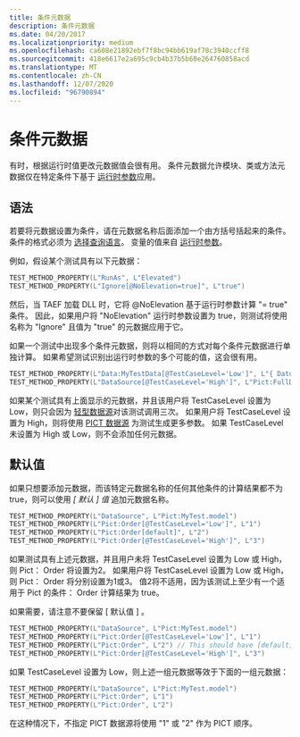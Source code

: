 ```yaml
---
title: 条件元数据
description: 条件元数据
ms.date: 04/20/2017
ms.localizationpriority: medium
ms.openlocfilehash: ca608e21892ebf7f8bc94bb619af78c3940ccff8
ms.sourcegitcommit: 418e6617e2a695c9cb4b37b5b60e264760858acd
ms.translationtype: MT
ms.contentlocale: zh-CN
ms.lasthandoff: 12/07/2020
ms.locfileid: "96790894"
---
```

# <a name="conditional-metadata"></a>条件元数据


有时，根据运行时值更改元数据值会很有用。 条件元数据允许模块、类或方法元数据仅在特定条件下基于 [运行时参数](runtime-parameters.md)应用。

## <a name="span-idsyntaxspanspan-idsyntaxspanspan-idsyntaxspansyntax"></a><span id="Syntax"></span><span id="syntax"></span><span id="SYNTAX"></span>语法


若要将元数据设置为条件，请在元数据名称后面添加一个由方括号括起来的条件。 条件的格式必须为 [选择查询语言](selection.md)。 变量的值来自 [运行时参数](runtime-parameters.md)。

例如，假设某个测试具有以下元数据：

```cpp
TEST_METHOD_PROPERTY(L"RunAs", L"Elevated")
TEST_METHOD_PROPERTY(L"Ignore[@NoElevation=true]", L"true")
```

然后，当 TAEF 加载 DLL 时，它将 @NoElevation 基于运行时参数计算 "= true" 条件。 因此，如果用户将 "NoElevation" 运行时参数设置为 true，则测试将使用名称为 "Ignore" 且值为 "true" 的元数据应用于它。

如果一个测试中出现多个条件元数据，则将以相同的方式对每个条件元数据进行单独计算。 如果希望测试识别出运行时参数的多个可能的值，这会很有用。

```cpp
TEST_METHOD_PROPERTY(L"Data:MyTestData[@TestCaseLevel='Low']", L"{ Datum1, Datum2, Datum3 }")
TEST_METHOD_PROPERTY(L"DataSource[@TestCaseLevel='High']", L"Pict:FullDataSet.model?Order=3")
```

如果某个测试具有上面显示的元数据，并且该用户将 TestCaseLevel 设置为 Low，则只会因为 [轻型数据源](light-weight-data-driven-testing.md)对该测试调用三次。 如果用户将 TestCaseLevel 设置为 High，则将使用 [PICT 数据源](pict-data-source.md) 为测试生成更多参数。 如果 TestCaseLevel 未设置为 High 或 Low，则不会添加任何元数据。

## <a name="span-iddefaultspanspan-iddefaultspandefault-values"></a><span id="default"></span><span id="DEFAULT"></span>默认值


如果只想要添加元数据，而该特定元数据名称的任何其他条件的计算结果都不为 true，则可以使用 *\[ 默认 \] 值* 追加元数据名称。

```cpp
TEST_METHOD_PROPERTY(L"DataSource", L"Pict:MyTest.model")
TEST_METHOD_PROPERTY(L"Pict:Order[@TestCaseLevel='Low']", L"1")
TEST_METHOD_PROPERTY(L"Pict:Order[default]", L"2")
TEST_METHOD_PROPERTY(L"Pict:Order[@TestCaseLevel='High']", L"3")
```

如果测试具有上述元数据，并且用户未将 TestCaseLevel 设置为 Low 或 High，则 Pict： Order 将设置为2。 如果用户将 TestCaseLevel 设置为 Low 或 High，则 Pict： Order 将分别设置为1或3。 值2将不适用，因为该测试上至少有一个适用于 Pict 的条件： Order 计算结果为 true。

如果需要，请注意不要保留 \[ 默认值 \] 。

```cpp
TEST_METHOD_PROPERTY(L"DataSource", L"Pict:MyTest.model")
TEST_METHOD_PROPERTY(L"Pict:Order[@TestCaseLevel='Low']", L"1")
TEST_METHOD_PROPERTY(L"Pict:Order", L"2") // This should have [default]
TEST_METHOD_PROPERTY(L"Pict:Order[@TestCaseLevel='High']", L"3")
```

如果 TestCaseLevel 设置为 Low，则上述一组元数据等效于下面的一组元数据：

```cpp
TEST_METHOD_PROPERTY(L"DataSource", L"Pict:MyTest.model")
TEST_METHOD_PROPERTY(L"Pict:Order", L"1")
TEST_METHOD_PROPERTY(L"Pict:Order", L"2")
```

在这种情况下，不指定 PICT 数据源将使用 "1" 或 "2" 作为 PICT 顺序。

 

 





